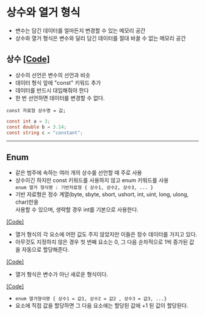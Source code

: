 # 상수와 열거 형식

* 변수는 담긴 데이터를 얼마든지 변경할 수 있는 메모리 공간
* 상수와 열거 형식은 변수와 달리 담긴 데이터를 절대 바꿀 수 없는 메모리 공간

## 상수 [[Code]](/Code/Chapter03/Constant.cs)

* 상수의 선언은 변수의 선언과 비슷
* 데이터 형식 앞에 "const" 키워드 추가
* 데이터를 반드시 대입해줘야 한다
* 한 번 선언하면 데이터를 변경할 수 없다.

`const 자료형 상수명 = 값;`

```c#
const int a = 3;
const double b = 3.14;
const string c = "constant";
```

---

## Enum

* 같은 범주에 속하는 여러 개의 상수를 선언할 때 주로 사용
* 상수이긴 하지만 const 키워드를 사용하지 않고 enum 키워드를 사용<br>
`enum 열거 형식명 : 기반자료형 { 상수1, 상수2, 상수3, ... }`
* 기반 자료형은 정수 계열(byte, sbyte, short, ushort, int, uint, long, ulong, char)만을 <br>
사용할 수 있으며, 생략할 경우 int를 기본으로 사용한다.

[[Code]](/Code/Chapter03/Enum1.cs)

* 열거 형식의 각 요소에 어떤 값도 주지 않았지만 이들은 정수 데이터를 가지고 있다.
* 아무것도 지정하지 않은 경우 첫 번째 요소는 0, 그 다음 순차적으로 1씩 증가된 값을 자동으로 할당해준다.

[[Code]](/Code/Chapter03/Enum2.cs)

* 열거 형식은 변수가 아닌 새로운 형식이다.

[[Code]](/Code/Chapter03/Enum3.cs)

* `enum 열거형식명 { 상수1 = 값1, 상수2 = 값2 , 상수3 = 값3, ...}`
* 요소에 직접 값을 할당하면 그 다음 요소에는 할당된 값에 +1 된 값이 할당된다.